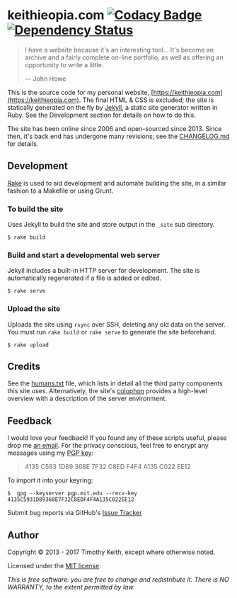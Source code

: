 # keithieopia.com [![Codacy Badge](https://api.codacy.com/project/badge/Grade/7525dd9b5f0d4a1cb01207d9b43336f3)](https://www.codacy.com/app/timothykeith/keithieopia-com?utm_source=github.com&amp;utm_medium=referral&amp;utm_content=keithieopia/keithieopia.com&amp;utm_campaign=Badge_Grade) [![Dependency Status](https://gemnasium.com/badges/github.com/keithieopia/keithieopia.com.svg)](https://gemnasium.com/github.com/keithieopia/keithieopia.com)

> I have a website because it's an interesting tool... It's become an archive 
> and a fairly complete on-line portfolio, as well as offering an opportunity to 
> write a little.
>
> &mdash; John Howe

This is the source code for my personal website, [https://keithieopia.com](https://keithieopia.com).
The final HTML & CSS is excluded; the site is statically generated on the fly by 
[Jekyll](https://jekyllrb.com/), a static site generator written in Ruby. See
the Development section for details on how to do this.

The site has been online since 2006 and open-sourced since 2013. Since then, 
it's back end has undergone many revisions; see the [CHANGELOG.md](https://github.com/keithieopia/keithieopia.com/blob/master/CHANGELOG.md)
for details.


## Development
[Rake](https://ruby.github.io/rake/) is used to aid development and automate 
building the site, in a similar fashion to a Makefile or using Grunt.

### To build the site
Uses Jekyll to build the site and store output in the `_site` sub directory. 

```console
$ rake build
```

### Build and start a developmental web server
Jekyll includes a built-in HTTP server for development. The site is 
automatically regenerated if a file is added or edited.
```console
$ rake serve
```

### Upload the site
Uploads the site using `rsync` over SSH, deleting any old data on the server. 
You must run `rake build` or `rake serve` to generate the site beforehand.
```console
$ rake upload
```


## Credits
See the [humans.txt](https://github.com/keithieopia/keithieopia.com/blob/master/humans.txt) 
file, which lists in detail all the third party components this site uses. 
Alternatively, the site's [colophon](https://keithieopia.com/colophon/) provides 
a high-level overview with a description of the server environment.


## Feedback
I would love your feedback! If you found any of these scripts useful, please
drop me [an email](mailto:timothykeith@gmail.com). For the privacy conscious,
feel free to encrypt any messages using my [PGP key](http://pgp.mit.edu/pks/lookup?op=vindex&fingerprint=on&search=0xF4F4A135C022EE12):

> 4135 C593 1D89 368E 7F32 C8ED F4F4 A135 C022 EE12

To import it into your keyring:
```console
$  gpg --keyserver pgp.mit.edu --recv-key 4135C5931D89368E7F32C8EDF4F4A135C022EE12
```

Submit bug reports via GitHub's [Issue Tracker](https://github.com/keithieopia/keithieopia.com/issues)


## Author
Copyright &copy; 2013 - 2017 Timothy Keith, except where otherwise noted.

Licensed under the [MIT license](https://github.com/keithieopia/keithieopia.com/blob/master/LICENSE).

*This is free software: you are free to change and redistribute it. There is NO
WARRANTY, to the extent permitted by law.*
